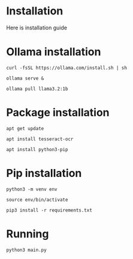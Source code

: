# Installation

Here is installation guide

# Ollama installation
```
curl -fsSL https://ollama.com/install.sh | sh

ollama serve &

ollama pull llama3.2:1b
```

# Package installation
```
apt get update

apt install tesseract-ocr

apt install python3-pip
```

# Pip installation

```
python3 -m venv env

source env/bin/activate

pip3 install -r requirements.txt
```

# Running

```
python3 main.py
```
